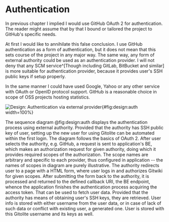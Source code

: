 # Authentication

In previous chapter I implied I would use GitHub OAuth 2 for authentication.
The reader might assume that by that I bound or tailored the project to GitHub's specific needs.

At first I would like to annihilate this false conclusion.
I use GitHub authentication as a form of authentication, but it does not mean that this sets course of the project in any major way.
The same way, any form of external authority could be used as an authentication provider.
I will not deny that any SCM service^[Though including GitLab, BitBucket and similar] is more suitable for authentication provider, because it provides user's SSH public keys if setup properly.

In the same manner I could have used Google, Yahoo or any other service with OAuth or OpenID protocol support.
GitHub is a reasonable choice in scope of OSS projects hosting statistics.

![Design: Authentication via external provider](./src/assets/diagram/login){#fig:design:auth width=100%}


The sequence diagram @fig:design:auth displays the authentication process using external authority.
Provided that the authority has SSH public key of user, setting up the new user for using Gitolite can be automated within the first login.
The diagram follows the basics of OAuth 2.
After user selects the authority, e.g. GitHub, a request is sent to application's BE, which makes an authorization request for given authority, doing which it provides required scopes of the authorization.
The scope names are arbitrary and specific to each provider, thus configured in application -- the names of scopes in diagram are purely illustrative.
The authority redirects user to a page with a HTML form, where user logs in and authorizes Gitwiki for given scopes.
After submitting the form back to the authority, it is processed and returned to the defined callback URI, the BE endpoint, whence the application finishes the authentication process acquiring the access token.
That can be used to fetch user data.
Provided that the authority has means of obtaining user's SSH keys, they are retrieved.
User info is stored with either username from the user data, or in case of lack of such data or conflict with existing user, a generated one.
User is stored with this Gitolite username and its keys as well.
